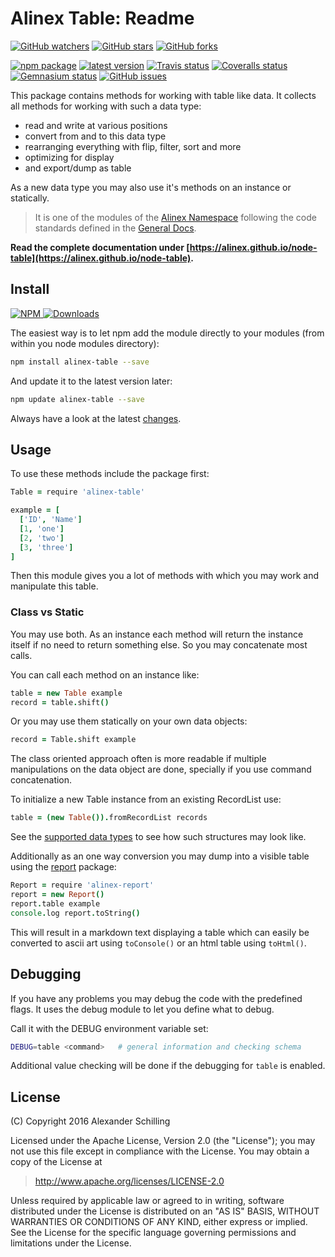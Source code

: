 Alinex Table: Readme
=================================================

[![GitHub watchers](
  https://img.shields.io/github/watchers/alinex/node-table.svg?style=social&label=Watch&maxAge=2592000)](
  https://github.com/alinex/node-table/subscription)<!-- {.hidden-small} -->
[![GitHub stars](
  https://img.shields.io/github/stars/alinex/node-table.svg?style=social&label=Star&maxAge=2592000)](
  https://github.com/alinex/node-table)
[![GitHub forks](
  https://img.shields.io/github/forks/alinex/node-table.svg?style=social&label=Fork&maxAge=2592000)](
  https://github.com/alinex/node-table)<!-- {.hidden-small} -->
<!-- {p:.right} -->

[![npm package](
  https://img.shields.io/npm/v/alinex-table.svg?maxAge=2592000&label=latest%20version)](
  https://www.npmjs.com/package/alinex-table)
[![latest version](
  https://img.shields.io/npm/l/alinex-table.svg?maxAge=2592000)](
  #license)<!-- {.hidden-small} -->
[![Travis status](
  https://img.shields.io/travis/alinex/node-table.svg?maxAge=2592000&label=develop)](
  https://travis-ci.org/alinex/node-table)
[![Coveralls status](
  https://img.shields.io/coveralls/alinex/node-table.svg?maxAge=2592000)](
  https://coveralls.io/r/alinex/node-table?branch=master)
[![Gemnasium status](
  https://img.shields.io/gemnasium/alinex/node-table.svg?maxAge=2592000)](
  https://gemnasium.com/alinex/node-table)
[![GitHub issues](
  https://img.shields.io/github/issues/alinex/node-table.svg?maxAge=2592000)](
  https://github.com/alinex/node-table/issues)<!-- {.hidden-small} -->

This package contains methods for working with table like data. It collects all
methods for working with such a data type:

- read and write at various positions
- convert from and to this data type
- rearranging everything with flip, filter, sort and more
- optimizing for display
- and export/dump as table

As a new data type you may also use it's methods on an instance or statically.

> It is one of the modules of the [Alinex Namespace](https://alinex.github.io/code.html)
> following the code standards defined in the [General Docs](https://alinex.github.io/develop).

__Read the complete documentation under
[https://alinex.github.io/node-table](https://alinex.github.io/node-table).__
<!-- {p: .hidden} -->


Install
-------------------------------------------------

[![NPM](https://nodei.co/npm/table.png?downloads=true&downloadRank=true&stars=true)
 ![Downloads](https://nodei.co/npm-dl/table.png?months=9&height=3)
](https://www.npmjs.com/package/table)

The easiest way is to let npm add the module directly to your modules
(from within you node modules directory):

``` sh
npm install alinex-table --save
```

And update it to the latest version later:

``` sh
npm update alinex-table --save
```

Always have a look at the latest [changes](Changelog.md).


Usage
-------------------------------------------------

To use these methods include the package first:

``` coffee
Table = require 'alinex-table'

example = [
  ['ID', 'Name']
  [1, 'one']
  [2, 'two']
  [3, 'three']
]
```

Then this module gives you a lot of methods with which you may work and manipulate
this table.

### Class vs Static

You may use both. As an instance each method will return the instance itself if no need
to return something else. So you may concatenate most calls.

You can call each method on an instance like:

``` coffee
table = new Table example
record = table.shift()
```

Or you may use them statically on your own data objects:

``` coffee
record = Table.shift example
```

The class oriented approach often is more readable if multiple manipulations on
the data object are done, specially if you use command concatenation.

To initialize a new Table instance from an existing RecordList use:

``` coffee
table = (new Table()).fromRecordList records
```

See the [supported data types](src/data.md) to see how such structures may look like.

Additionally as an one way conversion you may dump into a visible table using the
[report](http://alinex.github.io/node-report) package:

``` coffee
Report = require 'alinex-report'
report = new Report()
report.table example
console.log report.toString()
```

This will result in a markdown text displaying a table which can easily be
converted to ascii art using `toConsole()` or an html table using `toHtml()`.


Debugging
-------------------------------------------------
If you have any problems you may debug the code with the predefined flags. It uses
the debug module to let you define what to debug.

Call it with the DEBUG environment variable set:

``` bash
DEBUG=table <command>   # general information and checking schema
```

Additional value checking will be done if the debugging for `table` is enabled.


License
-------------------------------------------------

(C) Copyright 2016 Alexander Schilling

Licensed under the Apache License, Version 2.0 (the "License");
you may not use this file except in compliance with the License.
You may obtain a copy of the License at

>  <http://www.apache.org/licenses/LICENSE-2.0>

Unless required by applicable law or agreed to in writing, software
distributed under the License is distributed on an "AS IS" BASIS,
WITHOUT WARRANTIES OR CONDITIONS OF ANY KIND, either express or implied.
See the License for the specific language governing permissions and
limitations under the License.
